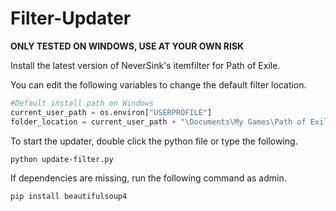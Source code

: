 # Filter-Updater
__ONLY TESTED ON WINDOWS, USE AT YOUR OWN RISK__


Install the latest version of NeverSink's itemfilter for Path of Exile.

You can edit the following variables to change the default filter location.
```python
#Default install path on Windows
current_user_path = os.environ["USERPROFILE"]
folder_location = current_user_path + "\Documents\My Games\Path of Exile"
```

To start the updater, double click the python file or type the following.

`python update-filter.py`

If dependencies are missing, run the following command as admin.

```bash
pip install beautifulsoup4
```
